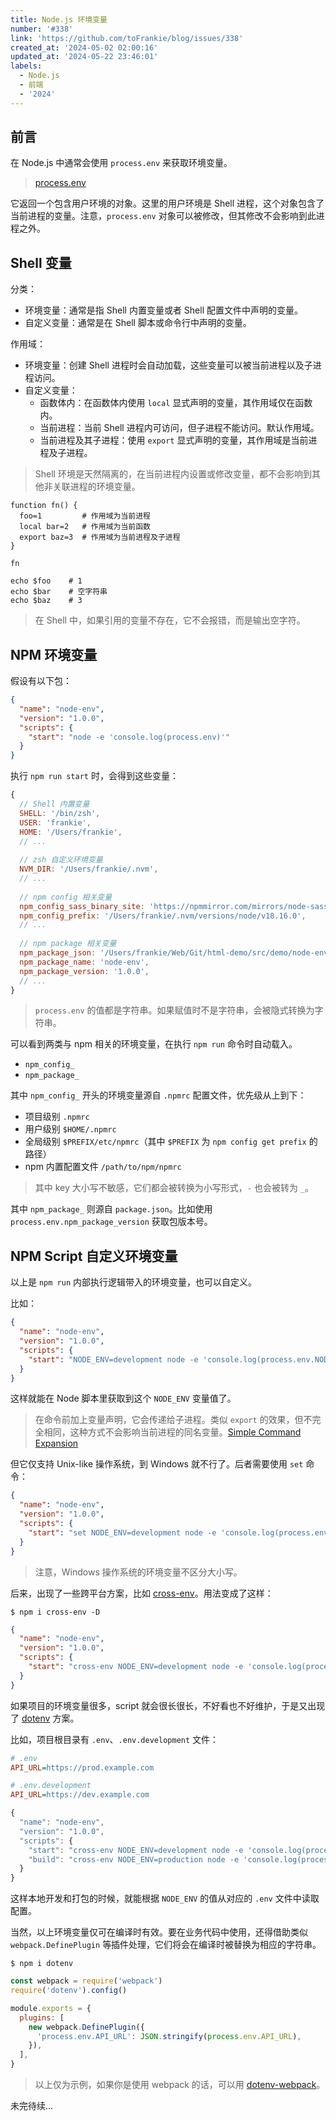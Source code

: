 ```yaml
---
title: Node.js 环境变量
number: '#338'
link: 'https://github.com/toFrankie/blog/issues/338'
created_at: '2024-05-02 02:00:16'
updated_at: '2024-05-22 23:46:01'
labels:
  - Node.js
  - 前端
  - '2024'
---
```

## 前言

在 Node.js 中通常会使用 `process.env` 来获取环境变量。

> [process.env](https://nodejs.org/docs/v20.12.1/api/process.html#processenv)

它返回一个包含用户环境的对象。这里的用户环境是 Shell 进程，这个对象包含了当前进程的变量。注意，`process.env` 对象可以被修改，但其修改不会影响到此进程之外。

## Shell 变量

分类：

- 环境变量：通常是指 Shell 内置变量或者 Shell 配置文件中声明的变量。
- 自定义变量：通常是在 Shell 脚本或命令行中声明的变量。

作用域：

- 环境变量：创建 Shell 进程时会自动加载，这些变量可以被当前进程以及子进程访问。
- 自定义变量：
    - 函数体内：在函数体内使用 `local` 显式声明的变量，其作用域仅在函数内。
    - 当前进程：当前 Shell 进程内可访问，但子进程不能访问。默认作用域。
    - 当前进程及其子进程：使用 `export` 显式声明的变量，其作用域是当前进程及子进程。 

> Shell 环境是天然隔离的，在当前进程内设置或修改变量，都不会影响到其他非关联进程的环境变量。

```shell
function fn() {
  foo=1         # 作用域为当前进程
  local bar=2   # 作用域为当前函数
  export baz=3  # 作用域为当前进程及子进程
}

fn

echo $foo    # 1
echo $bar    # 空字符串
echo $baz    # 3
```

> 在 Shell 中，如果引用的变量不存在，它不会报错，而是输出空字符。

## NPM 环境变量

假设有以下包：

```json
{
  "name": "node-env",
  "version": "1.0.0",
  "scripts": {
    "start": "node -e 'console.log(process.env)'"
  }
}
```

执行 `npm run start` 时，会得到这些变量：

```js
{
  // Shell 内置变量
  SHELL: '/bin/zsh',
  USER: 'frankie',
  HOME: '/Users/frankie',
  // ...
  
  // zsh 自定义环境变量
  NVM_DIR: '/Users/frankie/.nvm',
  // ...
  
  // npm config 相关变量
  npm_config_sass_binary_site: 'https://npmmirror.com/mirrors/node-sass',
  npm_config_prefix: '/Users/frankie/.nvm/versions/node/v18.16.0',
  // ...
  
  // npm package 相关变量
  npm_package_json: '/Users/frankie/Web/Git/html-demo/src/demo/node-env/package.json',
  npm_package_name: 'node-env',
  npm_package_version: '1.0.0',
  // ...
}
```
> `process.env` 的值都是字符串。如果赋值时不是字符串，会被隐式转换为字符串。

可以看到两类与 npm 相关的环境变量，在执行 `npm run` 命令时自动载入。

- `npm_config_`
- `npm_package_`

其中 `npm_config_` 开头的环境变量源自 `.npmrc` 配置文件，优先级从上到下：

- 项目级别 `.npmrc`
- 用户级别 `$HOME/.npmrc`
- 全局级别 `$PREFIX/etc/npmrc`（其中 `$PREFIX` 为 `npm config get prefix` 的路径）
- npm 内置配置文件 `/path/to/npm/npmrc` 

> 其中 key 大小写不敏感，它们都会被转换为小写形式，`-` 也会被转为 `_`。

其中 `npm_package_` 则源自 `package.json`。比如使用 `process.env.npm_package_version` 获取包版本号。

## NPM Script 自定义环境变量

以上是 `npm run` 内部执行逻辑带入的环境变量，也可以自定义。

比如：

```json
{
  "name": "node-env",
  "version": "1.0.0",
  "scripts": {
    "start": "NODE_ENV=development node -e 'console.log(process.env.NODE_ENV)'"
  }
}
```

这样就能在 Node 脚本里获取到这个 `NODE_ENV` 变量值了。

> 在命令前加上变量声明，它会传递给子进程。类似 `export` 的效果，但不完全相同，这种方式不会影响当前进程的同名变量。[Simple Command Expansion](https://www.gnu.org/software/bash/manual/bash.html#Simple-Command-Expansion)

但它仅支持 Unix-like 操作系统，到 Windows 就不行了。后者需要使用 `set` 命令：

```json
{
  "name": "node-env",
  "version": "1.0.0",
  "scripts": {
    "start": "set NODE_ENV=development node -e 'console.log(process.env.NODE_ENV)'"
  }
}
```

> 注意，Windows 操作系统的环境变量不区分大小写。

后来，出现了一些跨平台方案，比如 [cross-env](https://github.com/kentcdodds/cross-env)。用法变成了这样：

```shell
$ npm i cross-env -D
```

```json
{
  "name": "node-env",
  "version": "1.0.0",
  "scripts": {
    "start": "cross-env NODE_ENV=development node -e 'console.log(process.env.NODE_ENV)'"
  }
}
```

如果项目的环境变量很多，script 就会很长很长，不好看也不好维护，于是又出现了 [dotenv](https://www.dotenv.org/) 方案。

比如，项目根目录有 `.env`、`.env.development` 文件：

```ini
# .env
API_URL=https://prod.example.com
```

```ini
# .env.development
API_URL=https://dev.example.com
```

```js
{
  "name": "node-env",
  "version": "1.0.0",
  "scripts": {
    "start": "cross-env NODE_ENV=development node -e 'console.log(process.env.API_URL)'",
    "build": "cross-env NODE_ENV=production node -e 'console.log(process.env.API_URL)'"
  }
}
```

这样本地开发和打包的时候，就能根据 `NODE_ENV` 的值从对应的 `.env` 文件中读取配置。


当然，以上环境变量仅可在编译时有效。要在业务代码中使用，还得借助类似 `webpack.DefinePlugin` 等插件处理，它们将会在编译时被替换为相应的字符串。

```shell
$ npm i dotenv
```

```js
const webpack = require('webpack')
require('dotenv').config()

module.exports = {
  plugins: [
    new webpack.DefinePlugin({
      'process.env.API_URL': JSON.stringify(process.env.API_URL),
    }),
  ],
}
```

> 以上仅为示例，如果你是使用 webpack 的话，可以用 [dotenv-webpack](https://github.com/mrsteele/dotenv-webpack)。


<!--

TODO:

- npm script 中添加 -- --foo=bar 变量的作用？
- webpack --env、--mode 的区别？
- node 22 原生支持 dotenv?



## NODE_ENV 是什么？

按环境区分 API、跨端构建工具的条件编译等都是很常见的应用场景。

那么，

- `NODE_ENV` 是什么？
- `NODE_ENV` 从哪里来？
- `NODE_ENV` 如何定义？

> [process.env](https://nodejs.org/docs/v20.12.1/api/process.html#processenv)

> `NODE_ENV` 只是 `process.env` 里一个算是约定俗成的变量罢了，常用于区分开发/生产模式。有点像 git remote 里的 origin 那味道。

`process.env` 返回一个包含用户环境的对象。换句话说，它里面包含了当前 Shell 进程的变量，所以 `process.env.PATH` 和 `echo $PATH` 的结果是一样的。

但反过来，新增/修改了 `process.env` 某个属性的值不会影响到 Shell 进程内的变量。比如，在 Node 脚本内设置 `process.env.FOO` 的值，但 `echo $FOO` 并没有得到值 `BAR`。

```shell
$ node -e 'process.env.FOO = "BAR"; console.log(process.env.FOO)' && echo $FOO
BAR


```

> 在 Shell 中，如果引用的变量不存在，它不会报错，而是输出空字符。


### Shell 变量

在 Shell 里，使用 `env` 命令可以查看当前进程的变量。

```ini
USER=frankie
SHELL=/bin/zsh
HOME=/Users/frankie
_=/usr/bin/env
```

这些在 Node 脚本中可以通过 `process.env` 获取到。

```js
{
  USER: 'frankie',
  SHELL: '/bin/zsh',
  HOME: '/Users/frankie',
  _: '/Users/frankie/.nvm/versions/node/v18.16.1/bin/node'
}
```
-->


未完待续...

